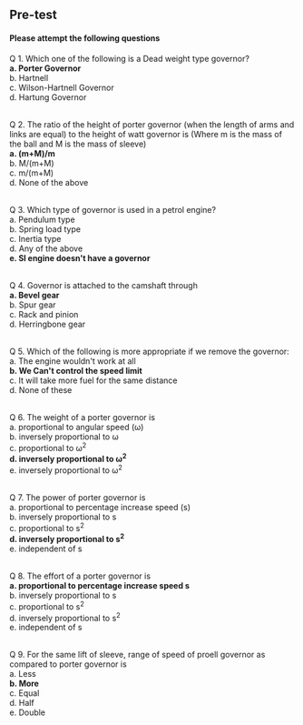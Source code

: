 ## <b> Pre-test</b>
#### Please attempt the following questions

Q 1. Which one of the following is a Dead weight type governor?<br>
<b>a. Porter Governor</b><br>
b. Hartnell <br>
c. Wilson-Hartnell Governor<br>
d. Hartung Governor<br><br>

Q 2. The ratio of the height of porter governor (when the length of arms and links are equal) to the height of watt governor is (Where m is the mass of the ball and M is the mass of sleeve)<br>
<b>a. (m+M)/m</b><br>
b. M/(m+M)<br>
c. m/(m+M)<br>
d. None of the above<br><br>

Q 3. Which type of governor is used in a petrol engine?<br>
a. Pendulum type<br>
b. Spring load type<br>
c. Inertia type<br>
d. Any of the above<br>
<b>e. SI engine doesn't have a governor</b><br><br>


Q 4. Governor is attached to the camshaft through<br>
<b>a. Bevel gear</b><br>
b. Spur gear<br>
c. Rack and pinion<br>
d. Herringbone gear<br><br>

Q 5. Which of the following is more appropriate if we remove the governor:<br>
a. The engine wouldn't work at all<br>
<b>b. We Can't control the speed limit</b><br>
c. It will take more fuel for the same distance<br>
d. None of these<br><br>

Q 6. The weight of a porter governor is<br>
a. proportional to angular speed (ω)<br>
b. inversely proportional to ω<br>
c. proportional to ω<sup>2</sup><br>
<b>d. inversely proportional to ω<sup>2</sup></b><br>
e. inversely proportional to ω<sup>2</sup><br><br>

Q 7. The power of porter governor is<br>
a. proportional to percentage increase speed (s)<br>
b. inversely proportional to s<br>
c. proportional to s<sup>2</sup><br>
<b>d. inversely proportional to s<sup>2</sup></b><br>
e. independent of s<br><br>

Q 8. The effort of a porter governor is<br>
<b>a. proportional to percentage increase speed s</b><br>
b. inversely proportional to s<br>
c. proportional to s<sup>2</sup><br>
d. inversely proportional to s<sup>2</sup><br>
e. independent of s<br><br>

Q 9. For the same lift of sleeve, range of speed of proell governor as compared to porter governor is<br>
a. Less<br>
<b>b. More</b><br>
c. Equal<br>
d. Half<br>
e. Double<br><br>
